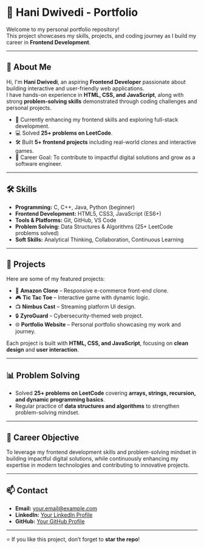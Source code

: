 # 🌟 Hani Dwivedi - Portfolio

Welcome to my personal portfolio repository!  
This project showcases my skills, projects, and coding journey as I build my career in **Frontend Development**.

---

## 🚀 About Me
Hi, I'm **Hani Dwivedi**, an aspiring **Frontend Developer** passionate about building interactive and user-friendly web applications.  
I have hands-on experience in **HTML, CSS, and JavaScript**, along with strong **problem-solving skills** demonstrated through coding challenges and personal projects.

- 🌱 Currently enhancing my frontend skills and exploring full-stack development.  
- 💻 Solved **25+ problems on LeetCode**.  
- 🛠️ Built **5+ frontend projects** including real-world clones and interactive games.  
- 🎯 Career Goal: To contribute to impactful digital solutions and grow as a software engineer.  

---

## 🛠️ Skills
- **Programming:** C, C++, Java, Python (beginner)  
- **Frontend Development:** HTML5, CSS3, JavaScript (ES6+)  
- **Tools & Platforms:** Git, GitHub, VS Code  
- **Problem Solving:** Data Structures & Algorithms (25+ LeetCode problems solved)  
- **Soft Skills:** Analytical Thinking, Collaboration, Continuous Learning  

---

## 📂 Projects
Here are some of my featured projects:

- 🛒 **Amazon Clone** – Responsive e-commerce front-end clone.  
- 🎮 **Tic Tac Toe** – Interactive game with dynamic logic.  
- 📺 **Nimbus Cast** – Streaming platform UI design.  
- 🔒 **ZyroGuard** – Cybersecurity-themed web project.  
- 🌐 **Portfolio Website** – Personal portfolio showcasing my work and journey.  

Each project is built with **HTML, CSS, and JavaScript**, focusing on **clean design** and **user interaction**.

---

## 📊 Problem Solving
- Solved **25+ problems on LeetCode** covering **arrays, strings, recursion, and dynamic programming basics**.  
- Regular practice of **data structures and algorithms** to strengthen problem-solving mindset.  

---

## 🎯 Career Objective
To leverage my frontend development skills and problem-solving mindset in building impactful digital solutions, while continuously enhancing my expertise in modern technologies and contributing to innovative projects.

---

## 📫 Contact
- **Email:** your.email@example.com  
- **LinkedIn:** [Your LinkedIn Profile](#)  
- **GitHub:** [Your GitHub Profile](#)

---

⭐ If you like this project, don’t forget to **star the repo**!
